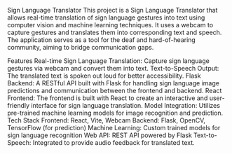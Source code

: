 Sign Language Translator
This project is a Sign Language Translator that allows real-time translation of sign language gestures into text using computer vision and machine learning techniques. It uses a webcam to capture gestures and translates them into corresponding text and speech. The application serves as a tool for the deaf and hard-of-hearing community, aiming to bridge communication gaps.

Features
Real-time Sign Language Translation: Capture sign language gestures via webcam and convert them into text.
Text-to-Speech Output: The translated text is spoken out loud for better accessibility.
Flask Backend: A RESTful API built with Flask for handling sign language image predictions and communication between the frontend and backend.
React Frontend: The frontend is built with React to create an interactive and user-friendly interface for sign language translation.
Model Integration: Utilizes pre-trained machine learning models for image recognition and prediction.
Tech Stack
Frontend: React, Vite, Webcam
Backend: Flask, OpenCV, TensorFlow (for prediction)
Machine Learning: Custom trained models for sign language recognition
Web API: REST API powered by Flask
Text-to-Speech: Integrated to provide audio feedback for translated text.

